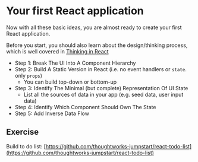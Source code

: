 # Your first React application

Now with all these basic ideas, you are almost ready to create your first React application.

Before you start, you should also learn about the design/thinking process, which is well covered in [Thinking in React](https://reactjs.org/docs/thinking-in-react.html)

* Step 1: Break The UI Into A Component Hierarchy
* Step 2: Build A Static Version in React \(i.e. no event handlers or `state`. only `props`\)
  * You can build top-down or bottom-up
* Step 3: Identify The Minimal \(but complete\) Representation Of UI State
  * List all the sources of data in your app \(e.g. seed data, user input data\)
* Step 4: Identify Which Component Should Own The State
* Step 5: Add Inverse Data Flow

## Exercise

Build to do list: [https://github.com/thoughtworks-jumpstart/react-todo-list](https://github.com/thoughtworks-jumpstart/react-todo-list)

